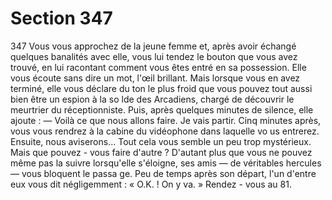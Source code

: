 # Section 347

347
Vous vous approchez de la jeune femme et, après avoir échangé
quelques banalités avec elle, vous lui tendez le bouton que vous
avez trouvé, en lui racontant comment vous êtes entré en sa
possession. Elle vous écoute sans dire un mot, l'œil brillant. Mais
lorsque vous en avez terminé, elle vous déclare du ton le plus
froid que vous pouvez tout aussi bien être un espion à la so lde
des Arcadiens, chargé de découvrir le meurtrier du
réceptionniste. Puis, après quelques minutes de silence, elle
ajoute : — Voilà ce que nous allons faire. Je vais partir. Cinq
minutes après, vous vous rendrez à la cabine du vidéophone dans
laquelle vo us entrerez. Ensuite, nous aviserons...
Tout cela vous semble un peu trop mystérieux. Mais que pouvez -
vous faire d'autre ? D'autant plus que vous ne pouvez même pas
la suivre lorsqu'elle s'éloigne, ses amis — de véritables hercules —
vous bloquent le passa ge. Peu de temps après son départ, l'un
d'entre eux vous dit négligemment : « O.K. ! On y va. » Rendez -
vous au 81.